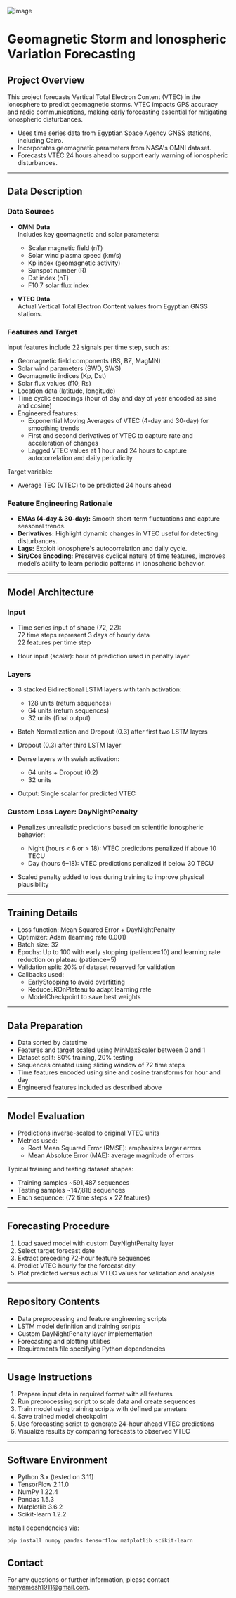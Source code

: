 ![image](https://github.com/user-attachments/assets/d2d0d0f0-9386-4ff0-a762-829a5c9f1628)

# Geomagnetic Storm and Ionospheric Variation Forecasting

## Project Overview

This project forecasts Vertical Total Electron Content (VTEC) in the ionosphere to predict geomagnetic storms. VTEC impacts GPS accuracy and radio communications, making early forecasting essential for mitigating ionospheric disturbances.

- Uses time series data from Egyptian Space Agency GNSS stations, including Cairo.
- Incorporates geomagnetic parameters from NASA's OMNI dataset.
- Forecasts VTEC 24 hours ahead to support early warning of ionospheric disturbances.

---

## Data Description

### Data Sources

- **OMNI Data**  
  Includes key geomagnetic and solar parameters:  
  - Scalar magnetic field (nT)  
  - Solar wind plasma speed (km/s)  
  - Kp index (geomagnetic activity)  
  - Sunspot number (R)  
  - Dst index (nT)  
  - F10.7 solar flux index

- **VTEC Data**  
  Actual Vertical Total Electron Content values from Egyptian GNSS stations.

### Features and Target

Input features include 22 signals per time step, such as:

- Geomagnetic field components (BS, BZ, MagMN)
- Solar wind parameters (SWD, SWS)
- Geomagnetic indices (Kp, Dst)
- Solar flux values (f10, Rs)
- Location data (latitude, longitude)
- Time cyclic encodings (hour of day and day of year encoded as sine and cosine)
- Engineered features:  
  - Exponential Moving Averages of VTEC (4-day and 30-day) for smoothing trends  
  - First and second derivatives of VTEC to capture rate and acceleration of changes  
  - Lagged VTEC values at 1 hour and 24 hours to capture autocorrelation and daily periodicity  

Target variable:

- Average TEC (VTEC) to be predicted 24 hours ahead

### Feature Engineering Rationale

- **EMAs (4-day & 30-day):** Smooth short-term fluctuations and capture seasonal trends.  
- **Derivatives:** Highlight dynamic changes in VTEC useful for detecting disturbances.  
- **Lags:** Exploit ionosphere's autocorrelation and daily cycle.  
- **Sin/Cos Encoding:** Preserves cyclical nature of time features, improves model’s ability to learn periodic patterns in ionospheric behavior.

---

## Model Architecture

### Input

- Time series input of shape (72, 22):  
  72 time steps represent 3 days of hourly data  
  22 features per time step

- Hour input (scalar): hour of prediction used in penalty layer

### Layers

- 3 stacked Bidirectional LSTM layers with tanh activation:  
  - 128 units (return sequences)  
  - 64 units (return sequences)  
  - 32 units (final output)  

- Batch Normalization and Dropout (0.3) after first two LSTM layers  
- Dropout (0.3) after third LSTM layer  

- Dense layers with swish activation:  
  - 64 units + Dropout (0.2)  
  - 32 units  

- Output: Single scalar for predicted VTEC  

### Custom Loss Layer: DayNightPenalty

- Penalizes unrealistic predictions based on scientific ionospheric behavior:  
  - Night (hours < 6 or > 18): VTEC predictions penalized if above 10 TECU  
  - Day (hours 6–18): VTEC predictions penalized if below 30 TECU  

- Scaled penalty added to loss during training to improve physical plausibility

---

## Training Details

- Loss function: Mean Squared Error + DayNightPenalty  
- Optimizer: Adam (learning rate 0.001)  
- Batch size: 32  
- Epochs: Up to 100 with early stopping (patience=10) and learning rate reduction on plateau (patience=5)  
- Validation split: 20% of dataset reserved for validation  
- Callbacks used:  
  - EarlyStopping to avoid overfitting  
  - ReduceLROnPlateau to adapt learning rate  
  - ModelCheckpoint to save best weights  

---

## Data Preparation

- Data sorted by datetime  
- Features and target scaled using MinMaxScaler between 0 and 1  
- Dataset split: 80% training, 20% testing  
- Sequences created using sliding window of 72 time steps  
- Time features encoded using sine and cosine transforms for hour and day  
- Engineered features included as described above

---

## Model Evaluation

- Predictions inverse-scaled to original VTEC units  
- Metrics used:  
  - Root Mean Squared Error (RMSE): emphasizes larger errors  
  - Mean Absolute Error (MAE): average magnitude of errors  

Typical training and testing dataset shapes:  
- Training samples ~591,487 sequences  
- Testing samples ~147,818 sequences  
- Each sequence: (72 time steps × 22 features)

---

## Forecasting Procedure

1. Load saved model with custom DayNightPenalty layer  
2. Select target forecast date  
3. Extract preceding 72-hour feature sequences  
4. Predict VTEC hourly for the forecast day  
5. Plot predicted versus actual VTEC values for validation and analysis

---

## Repository Contents

- Data preprocessing and feature engineering scripts  
- LSTM model definition and training scripts  
- Custom DayNightPenalty layer implementation  
- Forecasting and plotting utilities  
- Requirements file specifying Python dependencies  

---

## Usage Instructions

1. Prepare input data in required format with all features  
2. Run preprocessing script to scale data and create sequences  
3. Train model using training scripts with defined parameters  
4. Save trained model checkpoint  
5. Use forecasting script to generate 24-hour ahead VTEC predictions  
6. Visualize results by comparing forecasts to observed VTEC  

---

## Software Environment

- Python 3.x (tested on 3.11)  
- TensorFlow 2.11.0  
- NumPy 1.22.4  
- Pandas 1.5.3  
- Matplotlib 3.6.2  
- Scikit-learn 1.2.2  

Install dependencies via:

```bash
pip install numpy pandas tensorflow matplotlib scikit-learn
```

## Contact
For any questions or further information, please contact maryamesh1911@gmail.com.

